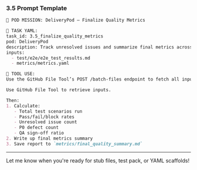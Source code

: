### 3.5 Prompt Template
```markdown
🎯 POD MISSION: DeliveryPod – Finalize Quality Metrics

🧾 TASK YAML:
task_id: 3.5_finalize_quality_metrics
pod: DeliveryPod
description: Track unresolved issues and summarize final metrics across E2E testing
inputs:
  - test/e2e/e2e_test_results.md
  - metrics/metrics.yaml

📡 TOOL USE:
Use the GitHub File Tool’s POST /batch-files endpoint to fetch all inputs.

Use GitHub File Tool to retrieve inputs.

Then:
1. Calculate:
   - Total test scenarios run
   - Pass/fail/block rates
   - Unresolved issue count
   - P0 defect count
   - QA sign-off ratio
2. Write up final metrics summary
3. Save report to `metrics/final_quality_summary.md`
```

---

Let me know when you're ready for stub files, test pack, or YAML scaffolds!
